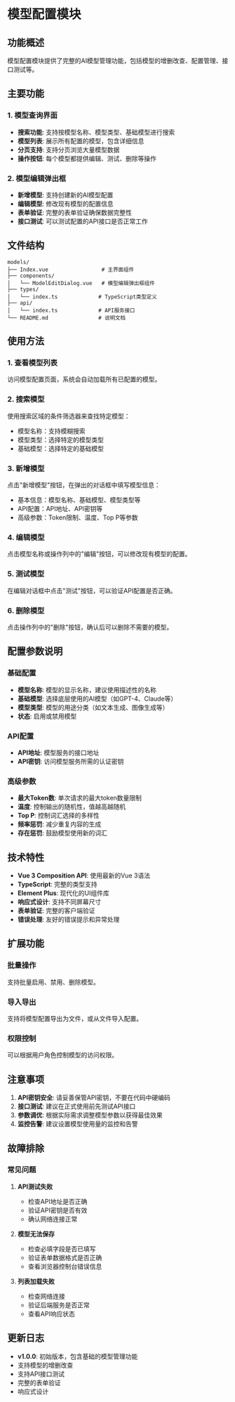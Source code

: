 # 模型配置模块

## 功能概述

模型配置模块提供了完整的AI模型管理功能，包括模型的增删改查、配置管理、接口测试等。

## 主要功能

### 1. 模型查询界面
- **搜索功能**: 支持按模型名称、模型类型、基础模型进行搜索
- **模型列表**: 展示所有配置的模型，包含详细信息
- **分页支持**: 支持分页浏览大量模型数据
- **操作按钮**: 每个模型都提供编辑、测试、删除等操作

### 2. 模型编辑弹出框
- **新增模型**: 支持创建新的AI模型配置
- **编辑模型**: 修改现有模型的配置信息
- **表单验证**: 完整的表单验证确保数据完整性
- **接口测试**: 可以测试配置的API接口是否正常工作

## 文件结构

```
models/
├── Index.vue                 # 主界面组件
├── components/
│   └── ModelEditDialog.vue   # 模型编辑弹出框组件
├── types/
│   └── index.ts             # TypeScript类型定义
├── api/
│   └── index.ts             # API服务接口
└── README.md                # 说明文档
```

## 使用方法

### 1. 查看模型列表
访问模型配置页面，系统会自动加载所有已配置的模型。

### 2. 搜索模型
使用搜索区域的条件筛选器来查找特定模型：
- 模型名称：支持模糊搜索
- 模型类型：选择特定的模型类型
- 基础模型：选择特定的基础模型

### 3. 新增模型
点击"新增模型"按钮，在弹出的对话框中填写模型信息：
- 基本信息：模型名称、基础模型、模型类型等
- API配置：API地址、API密钥等
- 高级参数：Token限制、温度、Top P等参数

### 4. 编辑模型
点击模型名称或操作列中的"编辑"按钮，可以修改现有模型的配置。

### 5. 测试模型
在编辑对话框中点击"测试"按钮，可以验证API配置是否正确。

### 6. 删除模型
点击操作列中的"删除"按钮，确认后可以删除不需要的模型。

## 配置参数说明

### 基础配置
- **模型名称**: 模型的显示名称，建议使用描述性的名称
- **基础模型**: 选择底层使用的AI模型（如GPT-4、Claude等）
- **模型类型**: 模型的用途分类（如文本生成、图像生成等）
- **状态**: 启用或禁用模型

### API配置
- **API地址**: 模型服务的接口地址
- **API密钥**: 访问模型服务所需的认证密钥

### 高级参数
- **最大Token数**: 单次请求的最大token数量限制
- **温度**: 控制输出的随机性，值越高越随机
- **Top P**: 控制词汇选择的多样性
- **频率惩罚**: 减少重复内容的生成
- **存在惩罚**: 鼓励模型使用新的词汇

## 技术特性

- **Vue 3 Composition API**: 使用最新的Vue 3语法
- **TypeScript**: 完整的类型支持
- **Element Plus**: 现代化的UI组件库
- **响应式设计**: 支持不同屏幕尺寸
- **表单验证**: 完整的客户端验证
- **错误处理**: 友好的错误提示和异常处理

## 扩展功能

### 批量操作
支持批量启用、禁用、删除模型。

### 导入导出
支持将模型配置导出为文件，或从文件导入配置。

### 权限控制
可以根据用户角色控制模型的访问权限。

## 注意事项

1. **API密钥安全**: 请妥善保管API密钥，不要在代码中硬编码
2. **接口测试**: 建议在正式使用前先测试API接口
3. **参数调优**: 根据实际需求调整模型参数以获得最佳效果
4. **监控告警**: 建议设置模型使用量的监控和告警

## 故障排除

### 常见问题

1. **API测试失败**
   - 检查API地址是否正确
   - 验证API密钥是否有效
   - 确认网络连接正常

2. **模型无法保存**
   - 检查必填字段是否已填写
   - 验证表单数据格式是否正确
   - 查看浏览器控制台错误信息

3. **列表加载失败**
   - 检查网络连接
   - 验证后端服务是否正常
   - 查看API响应状态

## 更新日志

- **v1.0.0**: 初始版本，包含基础的模型管理功能
- 支持模型的增删改查
- 支持API接口测试
- 完整的表单验证
- 响应式设计 